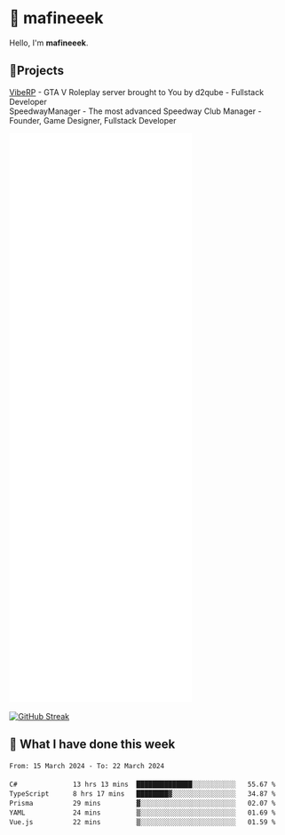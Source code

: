 # 👋 mafineeek
Hello, I'm **mafineeek**.

## 📝Projects

[VibeRP](https://v-rp.pl) - GTA V Roleplay server brought to You by d2qube - Fullstack Developer<br/>
SpeedwayManager - The most advanced Speedway Club Manager - Founder, Game Designer, Fullstack Developer


![](./github-metrics.svg)

[![GitHub Streak](https://streak-stats.demolab.com/?user=mafineeek)](https://git.io/streak-stats)

## 📰 What I have done this week
<!--START_SECTION:waka-->

```txt
From: 15 March 2024 - To: 22 March 2024

C#              13 hrs 13 mins  ██████████████░░░░░░░░░░░   55.67 %
TypeScript      8 hrs 17 mins   ████████▓░░░░░░░░░░░░░░░░   34.87 %
Prisma          29 mins         ▓░░░░░░░░░░░░░░░░░░░░░░░░   02.07 %
YAML            24 mins         ▒░░░░░░░░░░░░░░░░░░░░░░░░   01.69 %
Vue.js          22 mins         ▒░░░░░░░░░░░░░░░░░░░░░░░░   01.59 %
```

<!--END_SECTION:waka-->
